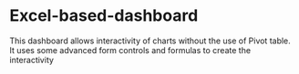 # Excel-based-dashboard
This dashboard allows interactivity of charts without the use of Pivot table. It uses some advanced form controls and formulas to create the interactivity

